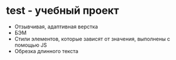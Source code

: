 # test - учебный проект

<ul>
    <li>Отзывчивая, адаптивная верстка</li>
    <li>БЭМ</li>
    <li>Стили элементов, которые зависят от значения, выполнены с помощью JS
    </li>
    <li>Обрезка длинного текста</li>
</ul>
